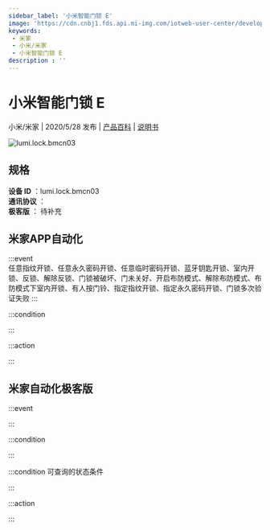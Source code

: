 ```yaml
---
sidebar_label: '小米智能门锁 E'
image: 'https://cdn.cnbj1.fds.api.mi-img.com/iotweb-user-center/developer_1679071134463TA3dypUy.png?GalaxyAccessKeyId=AKVGLQWBOVIRQ3XLEW&Expires=9223372036854775807&Signature=Ke1lGoWW1t0/9PJVECLwJpNnsIY='
keywords: 
 - 米家
 - 小米/米家
 - 小米智能门锁 E
description : ''
---
```

# 小米智能门锁 E

小米/米家 | 2020/5/28 发布 | [产品百科](https://home.mi.com/webapp/content/baike/product/index.html?model=lumi.lock.bmcn03/) | [说明书](https://home.mi.com/views/introduction.html?model=lumi.lock.bmcn03&region=cn)

![lumi.lock.bmcn03](https://cdn.cnbj1.fds.api.mi-img.com/iotweb-user-center/developer_1679071134463TA3dypUy.png?GalaxyAccessKeyId=AKVGLQWBOVIRQ3XLEW&Expires=9223372036854775807&Signature=Ke1lGoWW1t0/9PJVECLwJpNnsIY=)

## 规格  
> 
**设备 ID** ：lumi.lock.bmcn03  
**通讯协议** ：  
**极客版**  ： 待补充 


## 米家APP自动化  

:::event  
任意指纹开锁、任意永久密码开锁、任意临时密码开锁、蓝牙钥匙开锁、室内开锁、反锁、解除反锁、门锁被破坏、门未关好、开启布防模式、解除布防模式、布防模式下室内开锁、有人按门铃、指定指纹开锁、指定永久密码开锁、门锁多次验证失败
:::

:::condition  

:::

:::action   

:::

## 米家自动化极客版  

:::event  

:::

:::condition  

:::

:::condition 可查询的状态条件  

:::

:::action  

:::

        
